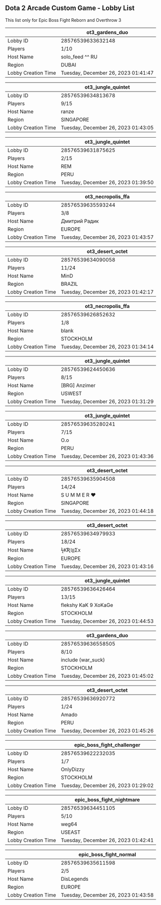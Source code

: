 ## Dota 2 Arcade Custom Game - Lobby List

This list only for Epic Boss Fight Reborn and Overthrow 3

|  | ot3_gardens_duo |
| ------ | ------ |
| Lobby ID | 28576539633632148 |
| Players | 1/10 |
| Host Name | solo_feed ^^ RU |
| Region | DUBAI |
| Lobby Creation Time | Tuesday, December 26, 2023 01:41:47 |


|  | ot3_jungle_quintet |
| ------ | ------ |
| Lobby ID | 28576539634813678 |
| Players | 9/15 |
| Host Name | ranze |
| Region | SINGAPORE |
| Lobby Creation Time | Tuesday, December 26, 2023 01:43:05 |


|  | ot3_jungle_quintet |
| ------ | ------ |
| Lobby ID | 28576539631875625 |
| Players | 2/15 |
| Host Name | REM |
| Region | PERU |
| Lobby Creation Time | Tuesday, December 26, 2023 01:39:50 |


|  | ot3_necropolis_ffa |
| ------ | ------ |
| Lobby ID | 28576539635593244 |
| Players | 3/8 |
| Host Name | Дмитрий Радик |
| Region | EUROPE |
| Lobby Creation Time | Tuesday, December 26, 2023 01:43:57 |


|  | ot3_desert_octet |
| ------ | ------ |
| Lobby ID | 28576539634090058 |
| Players | 11/24 |
| Host Name | MinD |
| Region | BRAZIL |
| Lobby Creation Time | Tuesday, December 26, 2023 01:42:17 |


|  | ot3_necropolis_ffa |
| ------ | ------ |
| Lobby ID | 28576539626852632 |
| Players | 1/8 |
| Host Name | blank |
| Region | STOCKHOLM |
| Lobby Creation Time | Tuesday, December 26, 2023 01:34:14 |


|  | ot3_jungle_quintet |
| ------ | ------ |
| Lobby ID | 28576539624450636 |
| Players | 8/15 |
| Host Name | [BRG] Anzimer |
| Region | USWEST |
| Lobby Creation Time | Tuesday, December 26, 2023 01:31:29 |


|  | ot3_jungle_quintet |
| ------ | ------ |
| Lobby ID | 28576539635280241 |
| Players | 7/15 |
| Host Name | O.o |
| Region | PERU |
| Lobby Creation Time | Tuesday, December 26, 2023 01:43:36 |


|  | ot3_desert_octet |
| ------ | ------ |
| Lobby ID | 28576539635904508 |
| Players | 14/24 |
| Host Name | S U M M E R ♥ |
| Region | SINGAPORE |
| Lobby Creation Time | Tuesday, December 26, 2023 01:44:18 |


|  | ot3_desert_octet |
| ------ | ------ |
| Lobby ID | 28576539634979933 |
| Players | 18/24 |
| Host Name | ϟƘƦƖןןΣx |
| Region | EUROPE |
| Lobby Creation Time | Tuesday, December 26, 2023 01:43:16 |


|  | ot3_jungle_quintet |
| ------ | ------ |
| Lobby ID | 28576539636426464 |
| Players | 13/15 |
| Host Name | flekshy KaK 9 XoKaGe |
| Region | STOCKHOLM |
| Lobby Creation Time | Tuesday, December 26, 2023 01:44:53 |


|  | ot3_gardens_duo |
| ------ | ------ |
| Lobby ID | 28576539636558505 |
| Players | 8/10 |
| Host Name | include (war_suck) |
| Region | STOCKHOLM |
| Lobby Creation Time | Tuesday, December 26, 2023 01:45:02 |


|  | ot3_desert_octet |
| ------ | ------ |
| Lobby ID | 28576539636920772 |
| Players | 1/24 |
| Host Name | Amado |
| Region | PERU |
| Lobby Creation Time | Tuesday, December 26, 2023 01:45:26 |


|  | epic_boss_fight_challenger |
| ------ | ------ |
| Lobby ID | 28576539622232035 |
| Players | 1/7 |
| Host Name | OnlyDizzy |
| Region | STOCKHOLM |
| Lobby Creation Time | Tuesday, December 26, 2023 01:29:02 |


|  | epic_boss_fight_nightmare |
| ------ | ------ |
| Lobby ID | 28576539634451105 |
| Players | 5/10 |
| Host Name | weg64 |
| Region | USEAST |
| Lobby Creation Time | Tuesday, December 26, 2023 01:42:41 |


|  | epic_boss_fight_normal |
| ------ | ------ |
| Lobby ID | 28576539635611598 |
| Players | 2/5 |
| Host Name | DisLegends |
| Region | EUROPE |
| Lobby Creation Time | Tuesday, December 26, 2023 01:43:58 |


